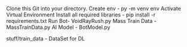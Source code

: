 Clone this Git into your directory.
Create env - py -m venv env
Activate Virtual Environment
Install all required libraries - pip install -r requirements.txt
Run Bot- VoidRayRush.py
Mass Train Data - MassTrainData.py
AI Model - BotModel.py

stuff/train_data - DataSet for DL
